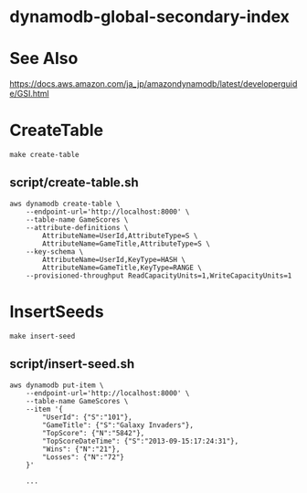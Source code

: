 dynamodb-global-secondary-index
===

# See Also

https://docs.aws.amazon.com/ja_jp/amazondynamodb/latest/developerguide/GSI.html

# CreateTable

```
make create-table
```

## script/create-table.sh

```
aws dynamodb create-table \
    --endpoint-url='http://localhost:8000' \
    --table-name GameScores \
    --attribute-definitions \
        AttributeName=UserId,AttributeType=S \
        AttributeName=GameTitle,AttributeType=S \
    --key-schema \
        AttributeName=UserId,KeyType=HASH \
        AttributeName=GameTitle,KeyType=RANGE \
    --provisioned-throughput ReadCapacityUnits=1,WriteCapacityUnits=1
```

# InsertSeeds

```
make insert-seed
```

## script/insert-seed.sh

```
aws dynamodb put-item \
    --endpoint-url='http://localhost:8000' \
    --table-name GameScores \
    --item '{
        "UserId": {"S":"101"},
        "GameTitle": {"S":"Galaxy Invaders"},
        "TopScore": {"N":"5842"},
        "TopScoreDateTime": {"S":"2013-09-15:17:24:31"},
        "Wins": {"N":"21"},
        "Losses": {"N":"72"}
    }'

    ...
```

